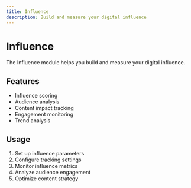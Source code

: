 ```yaml
---
title: Influence
description: Build and measure your digital influence
---
```


# Influence

The Influence module helps you build and measure your digital influence.

## Features

- Influence scoring
- Audience analysis
- Content impact tracking
- Engagement monitoring
- Trend analysis

## Usage

1. Set up influence parameters
2. Configure tracking settings
3. Monitor influence metrics
4. Analyze audience engagement
5. Optimize content strategy 